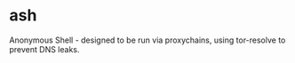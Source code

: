 # ash
Anonymous Shell - designed to be run via proxychains, using tor-resolve to prevent DNS leaks.
